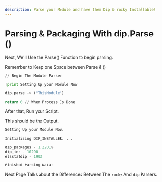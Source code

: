 ```yaml
---
description: Parse your Module and have them Dip & rocky Installable!
---
```


# Parsing & Packaging With dip.Parse \(\)

Next, We'll Use the Parse\(\) Function to begin parsing.

Remember to Keep one Space between Parse & \(\)



```python
// Begin The Module Parser

!print Setting Up your Module Now

dip.parse -> ("ThisModule")

return 0 // When Process Is Done
```

After that, Run your Script.

This should be the Output.

```python
Setting Up your Module Now.

Initializing DIP_INSTALLER. . .

dip_packages - 1.2201%
dip_ins - 10290
elsstatdip - 1903

Finished Parsing Data!
```

Next Page Talks about the Differences Between The `rocky` And `dip` Parsers.

